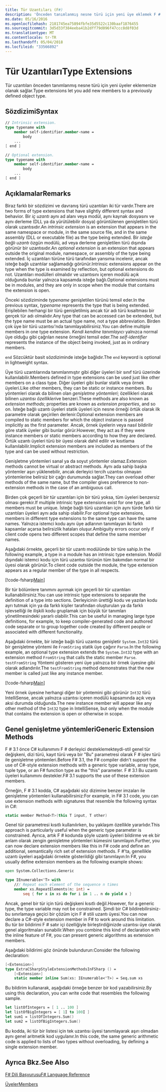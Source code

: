 ```yaml
---
title: Tür Uzantıları (F#)
description: 'Önceden tanımlanmış nesne türü için yeni üye eklemek F # tür uzantıları nasıl izin öğrenin.'
ms.date: 05/16/2016
ms.openlocfilehash: 2181745ea75894fbfe35d5522c130baaf1876455
ms.sourcegitcommit: 3d5d33f384eeba41b2dff79d096f47ccc8d8f03d
ms.translationtype: MT
ms.contentlocale: tr-TR
ms.lasthandoff: 05/04/2018
ms.locfileid: "33566892"
---
```

# <a name="type-extensions"></a><span data-ttu-id="de069-103">Tür Uzantıları</span><span class="sxs-lookup"><span data-stu-id="de069-103">Type Extensions</span></span>

<span data-ttu-id="de069-104">Tür uzantıları önceden tanımlanmış nesne türü için yeni üyeler eklemenize olanak sağlar.</span><span class="sxs-lookup"><span data-stu-id="de069-104">Type extensions let you add new members to a previously defined object type.</span></span>

## <a name="syntax"></a><span data-ttu-id="de069-105">Sözdizimi</span><span class="sxs-lookup"><span data-stu-id="de069-105">Syntax</span></span>

```fsharp
// Intrinsic extension.
type typename with
    member self-identifier.member-name =
        body
    ...
[ end ]

// Optional extension.
type typename with
    member self-identifier.member-name =
        body
    ...
[ end ]
```

## <a name="remarks"></a><span data-ttu-id="de069-106">Açıklamalar</span><span class="sxs-lookup"><span data-stu-id="de069-106">Remarks</span></span>
<span data-ttu-id="de069-107">Biraz farklı bir sözdizimi ve davranış türü uzantıları iki tür vardır.</span><span class="sxs-lookup"><span data-stu-id="de069-107">There are two forms of type extensions that have slightly different syntax and behavior.</span></span> <span data-ttu-id="de069-108">Bir *iç uzantı* aynı ad alanı veya modül, aynı kaynak dosyasını ve aynı derleme (DLL ya da yürütülebilir dosya) görüntülenen genişletilen türü olarak uzantısıdır.</span><span class="sxs-lookup"><span data-stu-id="de069-108">An *intrinsic extension* is an extension that appears in the same namespace or module, in the same source file, and in the same assembly (DLL or executable file) as the type being extended.</span></span> <span data-ttu-id="de069-109">Bir *isteğe bağlı uzantı* özgün modülü, ad veya derleme genişletilen türü dışında görünür bir uzantısıdır.</span><span class="sxs-lookup"><span data-stu-id="de069-109">An *optional extension* is an extension that appears outside the original module, namespace, or assembly of the type being extended.</span></span> <span data-ttu-id="de069-110">İç uzantıları türüne türü tarafından yansıma incelenir, ancak isteğe bağlı uzantılar sağlamadığı görünür.</span><span class="sxs-lookup"><span data-stu-id="de069-110">Intrinsic extensions appear on the type when the type is examined by reflection, but optional extensions do not.</span></span> <span data-ttu-id="de069-111">Uzantıları modülleri olmalıdır ve uzantısını içeren modülü açık olduğunda bunlar yalnızca kapsamda isteğe bağlı.</span><span class="sxs-lookup"><span data-stu-id="de069-111">Optional extensions must be in modules, and they are only in scope when the module that contains the extension is open.</span></span>

<span data-ttu-id="de069-112">Önceki sözdiziminde *typename* genişletilen türünü temsil eder.</span><span class="sxs-lookup"><span data-stu-id="de069-112">In the previous syntax, *typename* represents the type that is being extended.</span></span> <span data-ttu-id="de069-113">Erişilebilen herhangi bir türü genişletilmiş ancak tür adı türü kısaltması bir gerçek tür adı olmalıdır.</span><span class="sxs-lookup"><span data-stu-id="de069-113">Any type that can be accessed can be extended, but the type name must be an actual type name, not a type abbreviation.</span></span> <span data-ttu-id="de069-114">Birden çok üye bir türü uzantısı'nda tanımlayabilirsiniz.</span><span class="sxs-lookup"><span data-stu-id="de069-114">You can define multiple members in one type extension.</span></span> <span data-ttu-id="de069-115">*Kendi kendine tanımlayıcı* yalnızca normal üye olduğu gibi çağrılan nesne örneğini temsil eder.</span><span class="sxs-lookup"><span data-stu-id="de069-115">The *self-identifier* represents the instance of the object being invoked, just as in ordinary members.</span></span>

<span data-ttu-id="de069-116">`end` Sözcüktür basit sözdiziminde isteğe bağlıdır.</span><span class="sxs-lookup"><span data-stu-id="de069-116">The `end` keyword is optional in lightweight syntax.</span></span>

<span data-ttu-id="de069-117">Üye türü uzantılarında tanımlanmıştır gibi diğer üyeleri bir sınıf türü üzerinde kullanılabilir.</span><span class="sxs-lookup"><span data-stu-id="de069-117">Members defined in type extensions can be used just like other members on a class type.</span></span> <span data-ttu-id="de069-118">Diğer üyeleri gibi bunlar statik veya örnek üyeleri.</span><span class="sxs-lookup"><span data-stu-id="de069-118">Like other members, they can be static or instance members.</span></span> <span data-ttu-id="de069-119">Bu yöntemleri olarak da bilinen olan *genişletme yöntemleri*; özellikleri olarak bilinen *uzantısı özellikleri*ve benzeri.</span><span class="sxs-lookup"><span data-stu-id="de069-119">These methods are also known as *extension methods*; properties are known as *extension properties*, and so on.</span></span> <span data-ttu-id="de069-120">İsteğe bağlı uzantı üyeleri statik üyeleri için nesne örneği örtük olarak ilk parametre olarak geçirilen derlenir.</span><span class="sxs-lookup"><span data-stu-id="de069-120">Optional extension members are compiled to static members for which the object instance is passed implicitly as the first parameter.</span></span> <span data-ttu-id="de069-121">Ancak, örnek üyelerin veya nasıl bildirilir göre statik üyeler gibi bunlar görür.</span><span class="sxs-lookup"><span data-stu-id="de069-121">However, they act as if they were instance members or static members according to how they are declared.</span></span> <span data-ttu-id="de069-122">Örtük uzantı üyeleri türü bir üyesi olarak dahil edilir ve kısıtlama kullanılabilir.</span><span class="sxs-lookup"><span data-stu-id="de069-122">Implicit extension members are included as members of the type and can be used without restriction.</span></span>

<span data-ttu-id="de069-123">Genişletme yöntemleri sanal ya da soyut yöntemler olamaz.</span><span class="sxs-lookup"><span data-stu-id="de069-123">Extension methods cannot be virtual or abstract methods.</span></span> <span data-ttu-id="de069-124">Aynı ada sahip başka yöntemler aşırı yüklenebilir, ancak derleyici tercih uzantısı olmayan yöntemlerine belirsiz bir çağrı durumunda sağlar.</span><span class="sxs-lookup"><span data-stu-id="de069-124">They can overload other methods of the same name, but the compiler gives preference to non-extension methods in the case of an ambiguous call.</span></span>

<span data-ttu-id="de069-125">Birden çok geçerli bir tür uzantıları için bir türü yoksa, tüm üyeleri benzersiz olması gerekir.</span><span class="sxs-lookup"><span data-stu-id="de069-125">If multiple intrinsic type extensions exist for one type, all members must be unique.</span></span> <span data-ttu-id="de069-126">İsteğe bağlı türü uzantıları için aynı türde farklı tür uzantıları üyeleri aynı ada sahip olabilir.</span><span class="sxs-lookup"><span data-stu-id="de069-126">For optional type extensions, members in different type extensions to the same type can have the same names.</span></span> <span data-ttu-id="de069-127">Yalnızca istemci kodu aynı üye adlarının tanımlayan iki farklı kapsamlar açarsa belirsizlik hataları oluşur.</span><span class="sxs-lookup"><span data-stu-id="de069-127">Ambiguity errors occur only if client code opens two different scopes that define the same member names.</span></span>

<span data-ttu-id="de069-128">Aşağıdaki örnekte, geçerli bir tür uzantı modülünde bir türe sahip.</span><span class="sxs-lookup"><span data-stu-id="de069-128">In the following example, a type in a module has an intrinsic type extension.</span></span> <span data-ttu-id="de069-129">Modül dışındaki istemci kodu için türü uzantısı türünün tüm bakımdan normal bir üyesi olarak görünür.</span><span class="sxs-lookup"><span data-stu-id="de069-129">To client code outside the module, the type extension appears as a regular member of the type in all respects.</span></span>

[!code-fsharp[Main](../../../samples/snippets/fsharp/lang-ref-2/snippet3701.fs)]

<span data-ttu-id="de069-130">Bir tür bölümlere tanımını ayırmak için geçerli bir tür uzantıları kullanabilirsiniz.</span><span class="sxs-lookup"><span data-stu-id="de069-130">You can use intrinsic type extensions to separate the definition of a type into sections.</span></span> <span data-ttu-id="de069-131">Derleyicinin ürettiği kodu ve yazılan kodu ayrı tutmak için ya da farklı kişiler tarafından oluşturulan ya da farklı işlevselliği ile ilişkili kodu gruplamak için büyük tür tanımları yönetilmesindeki yararlı olabilir.</span><span class="sxs-lookup"><span data-stu-id="de069-131">This can be useful in managing large type definitions, for example, to keep compiler-generated code and authored code separate or to group together code created by different people or associated with different functionality.</span></span>

<span data-ttu-id="de069-132">Aşağıdaki örnekte, bir isteğe bağlı türü uzantısı genişletir `System.Int32` türü bir genişletme yöntemi ile `FromString` statik üye çağırır `Parse`.</span><span class="sxs-lookup"><span data-stu-id="de069-132">In the following example, an optional type extension extends the `System.Int32` type with an extension method `FromString` that calls the static member `Parse`.</span></span> <span data-ttu-id="de069-133">`testFromString` Yöntemi gösteren yeni üye yalnızca bir örnek üyesine gibi olarak adlandırılır.</span><span class="sxs-lookup"><span data-stu-id="de069-133">The `testFromString` method demonstrates that the new member is called just like any instance member.</span></span>

[!code-fsharp[Main](../../../samples/snippets/fsharp/lang-ref-2/snippet3702.fs)]

<span data-ttu-id="de069-134">Yeni örnek üyesine herhangi diğer bir yöntemini gibi görünür `Int32` türü IntelliSense, ancak yalnızca uzantısı içeren modülü kapsamında açık veya aksi durumda olduğunda.</span><span class="sxs-lookup"><span data-stu-id="de069-134">The new instance member will appear like any other method of the `Int32` type in IntelliSense, but only when the module that contains the extension is open or otherwise in scope.</span></span>

## <a name="generic-extension-methods"></a><span data-ttu-id="de069-135">Genel genişletme yöntemleri</span><span class="sxs-lookup"><span data-stu-id="de069-135">Generic Extension Methods</span></span>
<span data-ttu-id="de069-136">F # 3.1 önce C# kullanımını F # derleyici desteklemekteydi-stil genel tür değişkeni, dizi türü, kayıt türü veya bir "Bu" parametresi olarak F # işlev türü ile genişletme yöntemleri.</span><span class="sxs-lookup"><span data-stu-id="de069-136">Before F# 3.1, the F# compiler didn't support the use of C#-style extension methods with a generic type variable, array type, tuple type, or an F# function type as the "this" parameter.</span></span> <span data-ttu-id="de069-137">F # 3.1 Bu uzantı üyeleri kullanımını destekler.</span><span class="sxs-lookup"><span data-stu-id="de069-137">F# 3.1 supports the use of these extension members.</span></span>

<span data-ttu-id="de069-138">Örneğin, F # 3.1 kodda, C# aşağıdaki söz dizimine benzer imzaları ile genişletme yöntemleri kullanabilirsiniz:</span><span class="sxs-lookup"><span data-stu-id="de069-138">For example, in F# 3.1 code, you can use extension methods with signatures that resemble the following syntax in C#:</span></span>

```csharp
static member Method<T>(this T input, T other)
```

<span data-ttu-id="de069-139">Genel tür parametresi kısıtlı kullanılırken, bu yaklaşım özellikle yararlıdır.</span><span class="sxs-lookup"><span data-stu-id="de069-139">This approach is particularly useful when the generic type parameter is constrained.</span></span> <span data-ttu-id="de069-140">Ayrıca, artık F # kodunda şöyle uzantı üyeleri bildirme ve ek bir anlam olarak zengin genişletme yöntemleri kümesini tanımlayın.</span><span class="sxs-lookup"><span data-stu-id="de069-140">Further, you can now declare extension members like this in F# code and define an additional, semantically rich set of extension methods.</span></span> <span data-ttu-id="de069-141">F #'ta, genellikle uzantı üyeleri aşağıdaki örnekte gösterildiği gibi tanımlayın:</span><span class="sxs-lookup"><span data-stu-id="de069-141">In F#, you usually define extension members as the following example shows:</span></span>

```fsharp
open System.Collections.Generic

type IEnumerable<'T> with
    /// Repeat each element of the sequence n times
    member xs.RepeatElements(n: int) =
        seq { for x in xs do for i in 1 .. n do yield x }
```

<span data-ttu-id="de069-142">Ancak, genel bir tür için türü değişkeni kısıtlı değil.</span><span class="sxs-lookup"><span data-stu-id="de069-142">However, for a generic type, the type variable may not be constrained.</span></span> <span data-ttu-id="de069-143">Şimdi bir C# bildirebilirsiniz-bu sınırlamaya geçici bir çözüm için F # stili uzantı üyesi.</span><span class="sxs-lookup"><span data-stu-id="de069-143">You can now declare a C#-style extension member in F# to work around this limitation.</span></span> <span data-ttu-id="de069-144">Bu tür bir bildirimi F # satır içi özelliğiyle birleştirdiğinizde uzantısı üye olarak genel algoritmaları sunabilir.</span><span class="sxs-lookup"><span data-stu-id="de069-144">When you combine this kind of declaration with the inline feature of F#, you can present generic algorithms as extension members.</span></span>

<span data-ttu-id="de069-145">Aşağıdaki bildirimi göz önünde bulundurun:</span><span class="sxs-lookup"><span data-stu-id="de069-145">Consider the following declaration:</span></span>

```fsharp
[<Extension>]
type ExtraCSharpStyleExtensionMethodsInFSharp () =
    [<Extension>]
    static member inline Sum(xs: IEnumerable<'T>) = Seq.sum xs
```

<span data-ttu-id="de069-146">Bu bildirim kullanarak, aşağıdaki örneğe benzer bir kod yazabilirsiniz.</span><span class="sxs-lookup"><span data-stu-id="de069-146">By using this declaration, you can write code that resembles the following sample.</span></span>

```fsharp
let listOfIntegers = [ 1 .. 100 ]
let listOfBigIntegers = [ 1I to 100I ]
let sum1 = listOfIntegers.Sum()
let sum2 = listOfBigIntegers.Sum()
```

<span data-ttu-id="de069-147">Bu kodda, iki tür bir listesi için tek uzantısı üyesi tanımlayarak aşırı olmadan aynı genel aritmetik kod uygulanır.</span><span class="sxs-lookup"><span data-stu-id="de069-147">In this code, the same generic arithmetic code is applied to lists of two types without overloading, by defining a single extension member.</span></span>


## <a name="see-also"></a><span data-ttu-id="de069-148">Ayrıca Bkz.</span><span class="sxs-lookup"><span data-stu-id="de069-148">See Also</span></span>
[<span data-ttu-id="de069-149">F# Dili Başvurusu</span><span class="sxs-lookup"><span data-stu-id="de069-149">F# Language Reference</span></span>](index.md)

[<span data-ttu-id="de069-150">Üyeler</span><span class="sxs-lookup"><span data-stu-id="de069-150">Members</span></span>](members/index.md)
